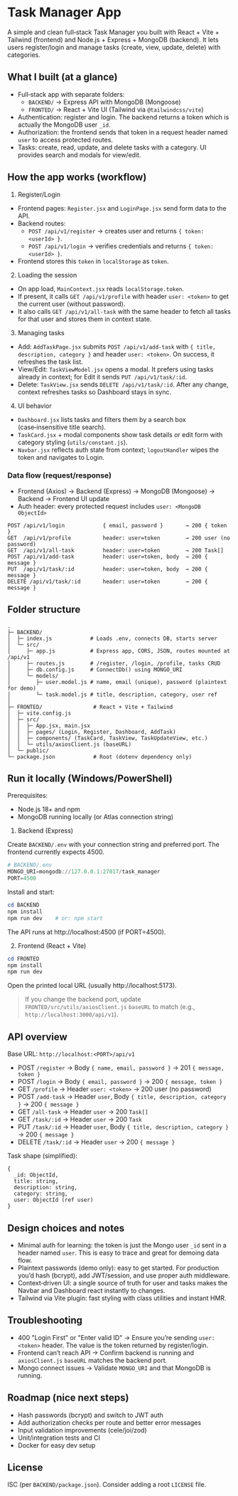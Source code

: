 # Task Manager App

A simple and clean full‑stack Task Manager you built with React + Vite + Tailwind (frontend) and Node.js + Express + MongoDB (backend). It lets users register/login and manage tasks (create, view, update, delete) with categories.



## What I built (at a glance)

- Full‑stack app with separate folders:
  - `BACKEND/` → Express API with MongoDB (Mongoose)
  - `FRONTED/` → React + Vite UI (Tailwind via `@tailwindcss/vite`)
- Authentication: register and login. The backend returns a token which is actually the MongoDB user `_id`.
- Authorization: the frontend sends that token in a request header named `user` to access protected routes.
- Tasks: create, read, update, and delete tasks with a category. UI provides search and modals for view/edit.

## How the app works (workflow)

1) Register/Login
- Frontend pages: `Register.jsx` and `LoginPage.jsx` send form data to the API.
- Backend routes:
  - `POST /api/v1/register` → creates user and returns `{ token: <userId> }`.
  - `POST /api/v1/login` → verifies credentials and returns `{ token: <userId> }`.
- Frontend stores this `token` in `localStorage` as `token`.

2) Loading the session
- On app load, `MainContext.jsx` reads `localStorage.token`.
- If present, it calls `GET /api/v1/profile` with header `user: <token>` to get the current user (without password).
- It also calls `GET /api/v1/all-task` with the same header to fetch all tasks for that user and stores them in context state.

3) Managing tasks
- Add: `AddTaskPage.jsx` submits `POST /api/v1/add-task` with `{ title, description, category }` and header `user: <token>`. On success, it refreshes the task list.
- View/Edit: `TaskViewModel.jsx` opens a modal. It prefers using tasks already in context; for Edit it sends `PUT /api/v1/task/:id`.
- Delete: `TaskView.jsx` sends `DELETE /api/v1/task/:id`. After any change, context refreshes tasks so Dashboard stays in sync.

4) UI behavior
- `Dashboard.jsx` lists tasks and filters them by a search box (case‑insensitive title search).
- `TaskCard.jsx` + modal components show task details or edit form with category styling (`utils/constant.js`).
- `Navbar.jsx` reflects auth state from context; `logoutHandler` wipes the token and navigates to Login.

### Data flow (request/response)

- Frontend (Axios) → Backend (Express) → MongoDB (Mongoose) → Backend → Frontend UI update
- Auth header: every protected request includes `user: <MongoDB ObjectId>`

```
POST /api/v1/login            { email, password }       → 200 { token }
GET  /api/v1/profile          header: user=token        → 200 user (no password)
GET  /api/v1/all-task         header: user=token        → 200 Task[]
POST /api/v1/add-task         header: user=token, body  → 200 { message }
PUT  /api/v1/task/:id         header: user=token, body  → 200 { message }
DELETE /api/v1/task/:id       header: user=token        → 200 { message }
```

## Folder structure

```
.
├─ BACKEND/
│  ├─ index.js            # Loads .env, connects DB, starts server
│  └─ src/
│     ├─ app.js           # Express app, CORS, JSON, routes mounted at /api/v1
│     ├─ routes.js        # /register, /login, /profile, tasks CRUD
│     ├─ db.config.js     # ConnectDb() using MONGO_URI
│     └─ models/
│        ├─ user.model.js # name, email (unique), password (plaintext for demo)
│        └─ task.model.js # title, description, category, user ref
│
├─ FRONTED/                # React + Vite + Tailwind
│  ├─ vite.config.js
│  ├─ src/
│  │  ├─ App.jsx, main.jsx
│  │  ├─ pages/ (Login, Register, Dashboard, AddTask)
│  │  ├─ components/ (TaskCard, TaskView, TaskUpdateView, etc.)
│  │  └─ utils/axiosClient.js (baseURL)
│  └─ public/
└─ package.json            # Root (dotenv dependency only)
```

## Run it locally (Windows/PowerShell)

Prerequisites:
- Node.js 18+ and npm
- MongoDB running locally (or Atlas connection string)

1) Backend (Express)

Create `BACKEND/.env` with your connection string and preferred port. The frontend currently expects 4500.

```powershell
# BACKEND/.env
MONGO_URI=mongodb://127.0.0.1:27017/task_manager
PORT=4500
```

Install and start:

```powershell
cd BACKEND
npm install
npm run dev    # or: npm start
```

The API runs at http://localhost:4500 (if PORT=4500).

2) Frontend (React + Vite)

```powershell
cd FRONTED
npm install
npm run dev
```

Open the printed local URL (usually http://localhost:5173).

> If you change the backend port, update `FRONTED/src/utils/axiosClient.js` `baseURL` to match (e.g., `http://localhost:3000/api/v1`).

## API overview

Base URL: `http://localhost:<PORT>/api/v1`

- POST `/register`      → Body `{ name, email, password }` → 201 `{ message, token }`
- POST `/login`         → Body `{ email, password }` → 200 `{ message, token }`
- GET  `/profile`       → Header `user: <token>` → 200 user (no password)
- POST `/add-task`      → Header `user`, Body `{ title, description, category }` → 200 `{ message }`
- GET  `/all-task`      → Header `user` → 200 `Task[]`
- GET  `/task/:id`      → Header `user` → 200 `Task`
- PUT  `/task/:id`      → Header `user`, Body `{ title, description, category }` → 200 `{ message }`
- DELETE `/task/:id`    → Header `user` → 200 `{ message }`

Task shape (simplified):
```
{
  _id: ObjectId,
  title: string,
  description: string,
  category: string,
  user: ObjectId (ref user)
}
```

## Design choices and notes

- Minimal auth for learning: the token is just the Mongo user `_id` sent in a header named `user`. This is easy to trace and great for demoing data flow.
- Plaintext passwords (demo only): easy to get started. For production you’d hash (bcrypt), add JWT/session, and use proper auth middleware.
- Context‑driven UI: a single source of truth for user and tasks makes the Navbar and Dashboard react instantly to changes.
- Tailwind via Vite plugin: fast styling with class utilities and instant HMR.

## Troubleshooting

- 400 "Login First" or "Enter valid ID" → Ensure you’re sending `user: <token>` header. The value is the token returned by register/login.
- Frontend can’t reach API → Confirm backend is running and `axiosClient.js` `baseURL` matches the backend port.
- Mongo connect issues → Validate `MONGO_URI` and that MongoDB is running.

## Roadmap (nice next steps)

- Hash passwords (bcrypt) and switch to JWT auth
- Add authorization checks per route and better error messages
- Input validation improvements (cele/joi/zod)
- Unit/integration tests and CI
- Docker for easy dev setup

## License

ISC (per `BACKEND/package.json`). Consider adding a root `LICENSE` file.
